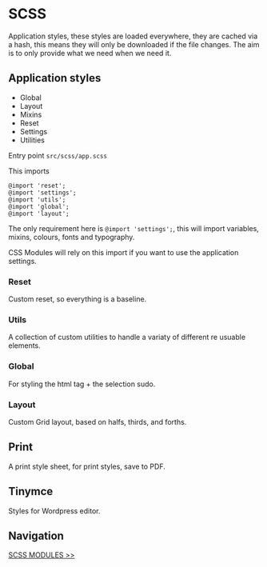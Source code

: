 # SCSS

Application styles, these styles are loaded everywhere, they are cached via a hash, this means they will only be downloaded if the file changes. The aim is to only provide what we need when we need it.

## Application styles

- Global
- Layout
- Mixins
- Reset
- Settings
- Utilities

Entry point `src/scss/app.scss`

This imports

```
@import 'reset';
@import 'settings';
@import 'utils';
@import 'global';
@import 'layout';
```

The only requirement here is `@import 'settings';`, this will import variables, mixins, colours, fonts and typography.

CSS Modules will rely on this import if you want to use the application settings.

### Reset

Custom reset, so everything is a baseline.

### Utils

A collection of custom utilities to handle a variaty of different re usuable elements.

### Global

For styling the html tag + the selection sudo.

### Layout

Custom Grid layout, based on halfs, thirds, and forths.

## Print

A print style sheet, for print styles, save to PDF.

## Tinymce

Styles for Wordpress editor.

## Navigation

[SCSS MODULES >>](scss-modules.md)
